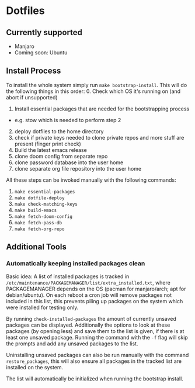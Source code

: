 # Dotfiles

## Currently supported
- Manjaro
- Coming soon: Ubuntu

## Install Process
To install the whole system simply run ```make bootstrap-install```.
This will do the following things in this order:
0. Check which OS it's running on (and abort if unsupported)
1. Install essential packages that are needed for the bootstrapping process
 - e.g. stow which is needed to perform step 2
2. deploy dotfiles to the home directory
3. check if private keys needed to clone private repos and more stuff are present (finger print check)
4. Build the latest emacs release
5. clone doom config from separate repo
6. clone password database into the user home
7. clone separate org file repository into the user home

All these steps can be invoked manually with the following commands:
1. ```make essential-packages```
2. ```make dotfile-deploy```
3. ```make check-matching-keys```
4. ```make build-emacs```
5. ```make fetch-doom-config```
6. ```make fetch-pass-db```
7. ```make fetch-org-repo```

## Additional Tools
### Automatically keeping installed packages clean
Basic idea: A list of installed packages is tracked in ```/etc/maintenance/PACKAGEMANAGER/list/extra_installed.txt```, where PACKAGEMANAGER depends on the OS (pacman for manjaro/arch; apt for debian/ubuntu). On each reboot a cron job will remove packages not included in this list, this prevents piling up packages on the system which were installed for testing only.

By running ```check-installed-packages``` the amount of currently unsaved packages can be displayed. Additionally the options to look at these packages (by opening less) and save them to the list is given, if there is at least one unsaved package. Running the command with the `-f` flag will skip the prompts and add any unsaved packages to the list. 

Uninstalling unsaved packages can also be run manually with the command ```restore_packages```, this will also ensure all packages in the tracked list are installed on the system. 

The list will automatically be initialized when running the bootstrap install.
